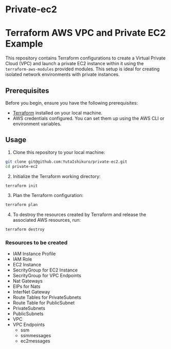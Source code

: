 # Private-ec2

# Terraform AWS VPC and Private EC2 Example

This repository contains Terraform configurations to create a Virtual Private Cloud (VPC) and launch a private EC2 instance within it using the `terraform-aws-modules` provided modules. This setup is ideal for creating isolated network environments with private instances.

## Prerequisites

Before you begin, ensure you have the following prerequisites:

- [Terraform](https://www.terraform.io/downloads.html) installed on your local machine.
- AWS credentials configured. You can set them up using the AWS CLI or environment variables.

## Usage

1. Clone this repository to your local machine:

```bash
git clone git@github.com:YutaIshikuro/private-ec2.git
cd private-ec2
```

2. Initialize the Terraform working directory:
```bash
terraform init
```

3. Plan the Terraform configuration:
```bash
terraform plan
```

4. To destroy the resources created by Terraform and release the associated AWS resources, run:
```bash
terraform destroy
```

### Resources to be created
- IAM Instance Profile
- IAM Role
- EC2 Instance
- SecrityGroup for EC2 Instance
- SecrityGroup for VPC Endpoints
- Nat Gateways
- EIPs for Nats
- InterNet Gateway
- Route Tables for PrivateSubnets
- Route Table for PublicSubnet
- PrivateSubnets
- PublicSubnets
- VPC
- VPC Endpoints
  - ssm
  - ssmmessages
  - ec2messages
